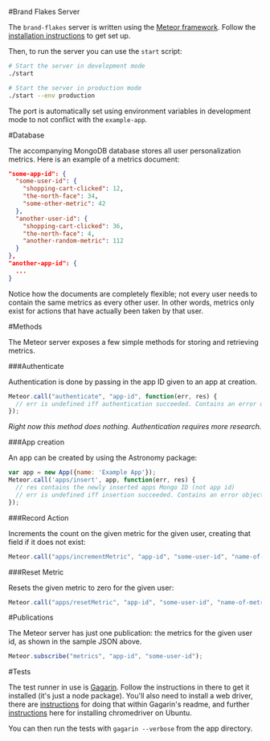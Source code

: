 #Brand Flakes Server

The `brand-flakes` server is written using the [Meteor framework](https://www.meteor.com/). Follow the [installation instructions](https://www.meteor.com/install) to get set up. 

Then, to run the server you can use the `start` script:

```bash
# Start the server in development mode
./start

# Start the server in production mode
./start --env production
```

The port is automatically set using environment variables in development mode to not conflict with the `example-app`.

#Database

The accompanying MongoDB database stores all user personalization metrics. Here is an example of a metrics document:

```JSON
"some-app-id": {
  "some-user-id": {
    "shopping-cart-clicked": 12,
    "the-north-face": 34,
    "some-other-metric": 42
  },
  "another-user-id": {
    "shopping-cart-clicked": 36,
    "the-north-face": 4,
    "another-random-metric": 112
  }
},
"another-app-id": {
  ...
}
```

Notice how the documents are completely flexible; not every user needs to contain the same metrics as every other user. In other words, metrics only exist for actions that have actually been taken by that user.

#Methods

The Meteor server exposes a few simple methods for storing and retrieving metrics. 

###Authenticate

Authentication is done by passing in the app ID given to an app at creation.

```JavaScript
Meteor.call("authenticate", "app-id", function(err, res) {
  // err is undefined iff authentication succeeded. Contains an error object otherwise.
});
```

*Right now this method does nothing. Authentication requires more research.*

###App creation

An app can be created by using the Astronomy package:

```JavaScript
var app = new App({name: 'Example App'});
Meteor.call('apps/insert', app, function(err, res) {
  // res contains the newly inserted apps Mongo ID (not app id)
  // err is undefined iff insertion succeeded. Contains an error object otherwise.
});
```

###Record Action

Increments the count on the given metric for the given user, creating that field if it does not exist:

```JavaScript
Meteor.call("apps/incrementMetric", "app-id", "some-user-id", "name-of-metric");
```

###Reset Metric

Resets the given metric to zero for the given user:

```JavaScript
Meteor.call("apps/resetMetric", "app-id", "some-user-id", "name-of-metric");
```

#Publications

The Meteor server has just one publication: the metrics for the given user id, as shown in the sample JSON above.

```JavaScript
Meteor.subscribe("metrics", "app-id", "some-user-id");
```

#Tests

The test runner in use is [Gagarin](https://github.com/anticoders/gagarin). Follow the instructions in there to get it installed (it's just a node package). You'll also need to install a web driver, there are [instructions](https://github.com/anticoders/gagarin#testing-with-browser) for doing that within Gagarin's readme, and further [instructions](https://devblog.supportbee.com/2014/10/27/setting-up-cucumber-to-run-with-Chrome-on-Linux/) here for installing chromedriver on Ubuntu.

You can then run the tests with `gagarin --verbose` from the app directory.
